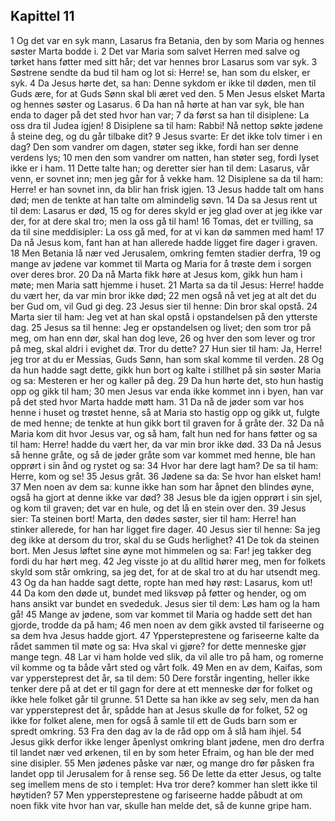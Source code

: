 ## Kapittel 11

1 Og det var en syk mann, Lasarus fra Betania, den by som Maria og hennes søster Marta bodde i.
2 Det var Maria som salvet Herren med salve og tørket hans føtter med sitt hår; det var hennes bror Lasarus som var syk.
3 Søstrene sendte da bud til ham og lot si: Herre! se, han som du elsker, er syk.
4 Da Jesus hørte det, sa han: Denne sykdom er ikke til døden, men til Guds ære, for at Guds Sønn skal bli æret ved den.
5 Men Jesus elsket Marta og hennes søster og Lasarus.
6 Da han nå hørte at han var syk, ble han enda to dager på det sted hvor han var;
7 da først sa han til disiplene: La oss dra til Judea igjen!
8 Disiplene sa til ham: Rabbi! Nå nettop søkte jødene å steine deg, og du går tilbake dit?
9 Jesus svarte: Er det ikke tolv timer i en dag? Den som vandrer om dagen, støter seg ikke, fordi han ser denne verdens lys;
10 men den som vandrer om natten, han støter seg, fordi lyset ikke er i ham.
11 Dette talte han; og deretter sier han til dem: Lasarus, vår venn, er sovnet inn; men jeg går for å vekke ham.
12 Disiplene sa da til ham: Herre! er han sovnet inn, da blir han frisk igjen.
13 Jesus hadde talt om hans død; men de tenkte at han talte om almindelig søvn.
14 Da sa Jesus rent ut til dem: Lasarus er død,
15 og for deres skyld er jeg glad over at jeg ikke var der, for at dere skal tro; men la oss gå til ham!
16 Tomas, det er tvilling, sa da til sine meddisipler: La oss gå med, for at vi kan dø sammen med ham!
17 Da nå Jesus kom, fant han at han allerede hadde ligget fire dager i graven.
18 Men Betania lå nær ved Jerusalem, omkring femten stadier derfra,
19 og mange av jødene var kommet til Marta og Maria for å trøste dem i sorgen over deres bror.
20 Da nå Marta fikk høre at Jesus kom, gikk hun ham i møte; men Maria satt hjemme i huset.
21 Marta sa da til Jesus: Herre! hadde du vært her, da var min bror ikke død;
22 men også nå vet jeg at alt det du ber Gud om, vil Gud gi deg.
23 Jesus sier til henne: Din bror skal opstå.
24 Marta sier til ham: Jeg vet at han skal opstå i opstandelsen på den ytterste dag.
25 Jesus sa til henne: Jeg er opstandelsen og livet; den som tror på meg, om han enn dør, skal han dog leve,
26 og hver den som lever og tror på meg, skal aldri i evighet dø. Tror du dette?
27 Hun sier til ham: Ja, Herre! jeg tror at du er Messias, Guds Sønn, han som skal komme til verden.
28 Og da hun hadde sagt dette, gikk hun bort og kalte i stillhet på sin søster Maria og sa: Mesteren er her og kaller på deg.
29 Da hun hørte det, sto hun hastig opp og gikk til ham;
30 men Jesus var enda ikke kommet inn i byen, han var på det sted hvor Marta hadde møtt ham.
31 Da nå de jøder som var hos henne i huset og trøstet henne, så at Maria sto hastig opp og gikk ut, fulgte de med henne; de tenkte at hun gikk bort til graven for å gråte der.
32 Da nå Maria kom dit hvor Jesus var, og så ham, falt hun ned for hans føtter og sa til ham: Herre! hadde du vært her, da var min bror ikke død.
33 Da nå Jesus så henne gråte, og så de jøder gråte som var kommet med henne, ble han opprørt i sin ånd og rystet og sa:
34 Hvor har dere lagt ham? De sa til ham: Herre, kom og se!
35 Jesus gråt.
36 Jødene sa da: Se hvor han elsket ham!
37 Men noen av dem sa: kunne ikke han som har åpnet den blindes øyne, også ha gjort at denne ikke var død?
38 Jesus ble da igjen opprørt i sin sjel, og kom til graven; det var en hule, og det lå en stein over den.
39 Jesus sier: Ta steinen bort! Marta, den dødes søster, sier til ham: Herre! han stinker allerede, for han har ligget fire dager.
40 Jesus sier til henne: Sa jeg deg ikke at dersom du tror, skal du se Guds herlighet?
41 De tok da steinen bort. Men Jesus løftet sine øyne mot himmelen og sa: Far! jeg takker deg fordi du har hørt meg.
42 Jeg visste jo at du alltid hører meg, men for folkets skyld som står omkring, sa jeg det, for at de skal tro at du har utsendt meg.
43 Og da han hadde sagt dette, ropte han med høy røst: Lasarus, kom ut!
44 Da kom den døde ut, bundet med liksvøp på føtter og hender, og om hans ansikt var bundet en svededuk. Jesus sier til dem: Løs ham og la ham gå!
45 Mange av jødene, som var kommet til Maria og hadde sett det han gjorde, trodde da på ham;
46 men noen av dem gikk avsted til fariseerne og sa dem hva Jesus hadde gjort.
47 Yppersteprestene og fariseerne kalte da rådet sammen til møte og sa: Hva skal vi gjøre? for dette menneske gjør mange tegn.
48 Lar vi ham holde ved slik, da vil alle tro på ham, og romerne vil komme og ta både vårt sted og vårt folk.
49 Men en av dem, Kaifas, som var yppersteprest det år, sa til dem:
50 Dere forstår ingenting, heller ikke tenker dere på at det er til gagn for dere at ett menneske dør for folket og ikke hele folket går til grunne.
51 Dette sa han ikke av seg selv, men da han var yppersteprest det år, spådde han at Jesus skulle dø for folket,
52 og ikke for folket alene, men for også å samle til ett de Guds barn som er spredt omkring.
53 Fra den dag av la de råd opp om å slå ham ihjel.
54 Jesus gikk derfor ikke lenger åpenlyst omkring blant jødene, men dro derfra til landet nær ved ørkenen, til en by som heter Efraim, og han ble der med sine disipler.
55 Men jødenes påske var nær, og mange dro før påsken fra landet opp til Jerusalem for å rense seg.
56 De lette da etter Jesus, og talte seg imellem mens de sto i templet: Hva tror dere? kommer han slett ikke til høytiden?
57 Men yppersteprestene og fariseerne hadde påbudt at om noen fikk vite hvor han var, skulle han melde det, så de kunne gripe ham.
